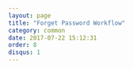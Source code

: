 ```yaml
---
layout: page
title: "Forget Password Workflow"
category: common
date: 2017-07-22 15:12:31
order: 8
disqus: 1
---
```


